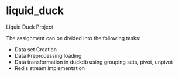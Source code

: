 # liquid_duck
Liquid Duck Project

The assignment can be divided into the following tasks:
- Data set Creation
- Data Preprocessing loading
- Data transformation in duckdb using grouping sets, pivot, unpivot
- Redis stream implementation
  
